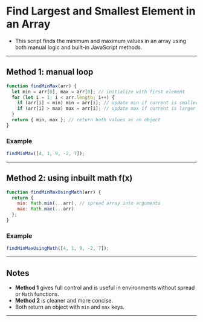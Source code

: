 # Find Largest and Smallest Element in an Array 

- This script finds the minimum and maximum values in an array using both manual logic and built-in JavaScript methods.

---

## Method 1: manual loop

```js
function findMinMax(arr) {
  let min = arr[0], max = arr[0]; // initialize with first element
  for (let i = 1; i < arr.length; i++) {
    if (arr[i] < min) min = arr[i]; // update min if current is smaller
    if (arr[i] > max) max = arr[i]; // update max if current is larger
  }
  return { min, max }; // return both values as an object
}
```

### Example

```js
findMinMax([4, 1, 9, -2, 7]); 
```

---

## Method 2: using inbuilt math f(x)

```js
function findMinMaxUsingMath(arr) {
  return {
    min: Math.min(...arr), // spread array into arguments
    max: Math.max(...arr)
  };
}
```

### Example

```js
findMinMaxUsingMath([4, 1, 9, -2, 7]); 
```

---

## Notes

- **Method 1** gives full control and is useful in environments without spread or `Math` functions.
- **Method 2** is cleaner and more concise.
- Both return an object with `min` and `max` keys.

---
